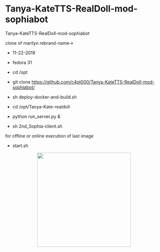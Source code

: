 # Tanya-KateTTS-RealDoll-mod-sophiabot
Tanya-KateTTS-RealDoll-mod-sophiabot

clone of marilyn rebrand-name->

* 11-22-2019
* fedora 31

* cd /opt

* git clone https://github.com/c4pt000/Tanya-KateTTS-RealDoll-mod-sophiabot/

* sh deploy-docker-and-build.sh

* cd /opt/Tanya-Kate-realdoll

* python run_server.py &`

* sh 2nd_Sophia-client.sh

for offline or online execution of last image
* start.sh 

<p align="center"><img src="https://i.imgur.com/RLgtbsH.png" width="300"></p>

